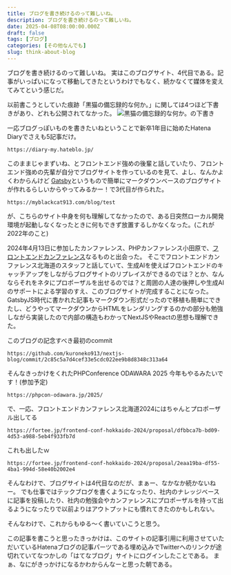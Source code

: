 ```yaml
---
title: ブログを書き続けるのって難しいね。
description: ブログを書き続けるのって難しいね。
date: 2025-04-08T08:00:00.000Z
draft: false
tags: [ブログ]
categories: [その他なんでも]
slug: think-about-blog
---
```


ブログを書き続けるのって難しいね。
実はこのブログサイト、4代目である。記事がいっぱいになって移動してきたというわけでもなく、続かなくて媒体を変えてみてという感じだ。

以前書こうとしていた痕跡「黒猫の備忘録的な何か。」に関しては4つほど下書きがあり、どれも公開されてなかった。
![黒猫の備忘録的な何か。の下書き](/images/uploaded/202504/blackcat913.draft-list.PNG)


一応ブログっぽいものを書きたいねということで新卒1年目に始めたHatena Diaryでさえも5記事だけ。

```link
https://diary-my.hateblo.jp/
```

このままじゃまずいね、とフロントエンド強めの後輩と話していたり、フロントエンド強めの先輩が自分でブログサイトを作っているのを見て、よし、なんかよくわからんけど [Gatsby](https://www.gatsbyjs.com/)というもので簡単にマークダウンベースのブログサイトが作れるらしいからやってみるかー！で3代目が作られた。

```link
https://myblackcat913.com/blog/test
```

が、こちらのサイト中身を何も理解してなかったので、ある日突然ローカル開発環境が起動しなくなったときに何もできず放置するしかなくなった。(これが2022年のこと)

2024年4月13日に参加したカンファレンス、PHPカンファレンス小田原で、[フロントエンドカンファレンス](https://fortee.jp/frontend-conf-hokkaido-2024)なるものと出会った。
そこでフロントエンドカンファレンス北海道のスタッフと話していて、生成AIを使えばフロントエンドのキャッチアップをしながらブログサイトのリプレイスができるのでは？とか、なんならそれをネタにプロポーザルを出せるのでは？と周囲の人達の後押しや生成AIのサポートによる学習のすえ、このブログサイトが完成することになった。
GatsbyJS時代に書かれた記事もマークダウン形式だったので移植も簡単にできたし、どうやってマークダウンからHTMLをレンダリングするのかの部分も勉強しながら実装したので内部の構造もわかってNextJSやReactの思想も理解できた。

このブログの記念すべき最初のcommit
```link
https://github.com/kuroneko913/nextjs-blog/commit/2c85c5a7d4cef33e5cdc022ee9b8d8348c313a64
```

そんなきっかけをくれたPHPConference ODAWARA 2025 今年もやるみたいです！(参加予定)
```link
https://phpcon-odawara.jp/2025/
```

で、一応、フロントエンドカンファレンス北海道2024にはちゃんとプロポーザル出してる
```link
https://fortee.jp/frontend-conf-hokkaido-2024/proposal/dfbbca7b-bd09-4d53-a988-5eb4f933fb7d
```

これも出したｗ
```link
https://fortee.jp/frontend-conf-hokkaido-2024/proposal/2eaa19ba-df55-4ba1-994d-58e40b2002e4
```

そんなわけで、ブログサイトは4代目なのだが、まぁー、なかなか続かないねー。
でも仕事ではテックブログを書くようになったり、社内のナレッジベースに記事を投稿したり、社内の勉強会やカンファレンスにプロポーザルを持って出るようになったりで以前よりはアウトプットにも慣れてきたのかもしれない。

そんなわけで、これからもゆる～く書いていこうと思う。

この記事を書こうと思ったきっかけは、このサイトの記事引用に利用させていただいているHatenaブログの記事パーツである埋め込みでTwitterへのリンクが途切れていてなつかしの「はてなブログ」サイトにログインしたことである。
まぁ、なにがきっかけになるかわからんなーと思った朝である。